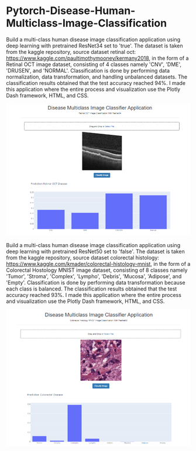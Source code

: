 # Pytorch-Disease-Human-Multiclass-Image-Classification

Build a multi-class human disease image classification application using deep learning with pretrained ResNet34 set to 'true'. The dataset is taken from the kaggle repository, source dataset retinal oct: https://www.kaggle.com/paultimothymooney/kermany2018, in the form of a Retinal OCT image dataset, consisting of 4 classes namely 'CNV', 'DME', 'DRUSEN', and 'NORMAL'. Classification is done by performing data normalization, data transformation, and handling unbalanced datasets. The classification results obtained that the test accuracy reached 94%. I made this application where the entire process and visualization use the Plotly Dash framework, HTML, and CSS.

![Retinal OCT Image Classification App](https://github.com/AnnisaRizki30/Pytorch-Disease-Human-Multiclass-Image-Classification/blob/main/Oct-Dash%201.PNG?raw=true)

Build a multi-class human disease image classification application using deep learning with pretrained ResNet50 set to 'false'. The dataset is taken from the kaggle repository, source dataset colorectal histology: https://www.kaggle.com/kmader/colorectal-histology-mnist, in the form of a Colorectal Hostology MNIST image dataset, consisting of 8 classes namely 'Tumor', 'Stroma', 'Complex', 'Lympho', 'Debris', 'Mucosa', 'Adipose', and 'Empty'. Classification is done by performing data transformation because each class is balanced. The classification results obtained that the test accuracy reached 93%. I made this application where the entire process and visualization use the Plotly Dash framework, HTML, and CSS.

![Colorectal MNIST Image Classification App](https://github.com/AnnisaRizki30/Pytorch-Disease-Human-Multiclass-Image-Classification/blob/main/Colorectal-Dash%201.PNG?raw=true)
